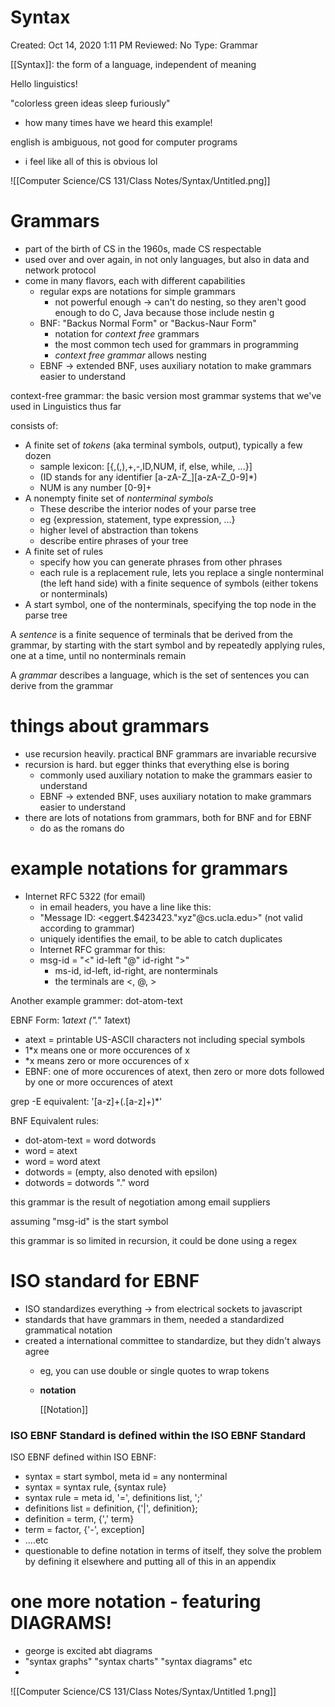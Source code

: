 # Syntax

Created: Oct 14, 2020 1:11 PM
Reviewed: No
Type: Grammar

[[Syntax]]: the form of a language, independent of meaning

Hello linguistics!

"colorless green ideas sleep furiously"

- how many times have we heard this example!

english is ambiguous, not good for computer programs 

- i feel like all of this is obvious lol

![[Computer Science/CS 131/Class Notes/Syntax/Untitled.png]]

# Grammars

- part of the birth of CS in the 1960s, made CS respectable
- used over and over again, in not only languages, but also in data and network protocol
- come in many flavors, each with different capabilities
    - regular exps are notations for simple grammars
        - not powerful enough → can't do nesting, so they aren't good enough to do C, Java because those include nestin g
    - BNF: "Backus Normal Form"  or "Backus-Naur Form"
        - notation for *context free* grammars
        - the most common tech used for grammars in programming
        - *context free grammar* allows nesting
    - EBNF → extended BNF, uses auxiliary notation to make grammars easier to understand

context-free grammar: the basic version most grammar systems that we've used in Linguistics thus far

consists of:

- A finite set of *tokens* (aka terminal symbols, output), typically a few dozen
    - sample lexicon: [{,(,),+,-,ID,NUM, if, else, while, ...}]
    - (ID stands for any identifier [a-zA-Z_][a-zA-Z_0-9]*)
    - NUM is any number [0-9]+
- A nonempty finite set of *nonterminal symbols*
    - These describe the interior nodes of your parse tree
    - eg {expression, statement, type expression, ...}
    - higher level of abstraction than tokens
    - describe entire phrases of your tree
- A finite set of rules
    - specify how you can generate phrases from other phrases
    - each rule is a replacement rule, lets you replace a single nonterminal (the left hand side) with a finite sequence of symbols (either tokens or nonterminals)
- A start symbol, one of the nonterminals, specifying the top node in the parse tree

A *sentence* is a finite sequence of terminals that be derived from the grammar, by starting with the start symbol and by repeatedly applying rules, one at a time, until no nonterminals remain

A *grammar* describes a language, which is the set of sentences you can derive from the grammar

# things about grammars

- use recursion heavily. practical BNF grammars are invariable recursive
- recursion is hard. but egger thinks that everything else is boring
    - commonly used auxiliary notation to make the grammars easier to understand
    - EBNF → extended BNF, uses auxiliary notation to make grammars easier to understand
- there are lots of notations from grammars, both for BNF and for EBNF
    - do as the romans do

# example notations for grammars

- Internet RFC 5322 (for email)
    - in email headers, you have a line like this:
    - "Message ID: <eggert.$423423."xyz"@cs.ucla.edu>" (not valid according to grammar)
    - uniquely identifies the email, to be able to catch duplicates
    - Internet RFC grammar for this:
    - msg-id       =   "<" id-left "@" id-right ">"
        - ms-id, id-left, id-right, are nonterminals
        - the terminals are <, @, >

Another example grammer: dot-atom-text

EBNF Form: 1*atext *("."* 1*atext)

- atext = printable US-ASCII characters not including special symbols
- 1*x means one or more occurences of x
- *x means zero or more occurences of x
- EBNF: one of more occurences of atext, then zero or more dots followed by one or more occurences of atext

grep -E equivalent: '[a-z]+(\.[a-z]+)*'

BNF Equivalent rules:

- dot-atom-text = word dotwords
- word = atext
- word = word atext
- dotwords =                                                (empty, also denoted with epsilon)
- dotwords = dotwords "." word

this grammar is the result of negotiation among email suppliers

assuming "msg-id" is the start symbol

this grammar is so limited in recursion, it could be done using a regex 

# ISO standard for EBNF

- ISO standardizes everything → from electrical sockets to javascript
- standards that have grammars in them, needed a standardized grammatical notation
- created a international committee to standardize, but they didn't always agree
    - eg, you can use double or single quotes to wrap tokens
    - **notation**

        [[Notation]]

### ISO EBNF Standard is defined within the ISO EBNF Standard

ISO EBNF defined within ISO EBNF:

- syntax = start symbol, meta id = any nonterminal
- syntax = syntax rule, {syntax rule}
- syntax rule = meta id, '=', definitions list, ';'
- definitions list = definition, {'|', definition};
- definition = term, {',' term}
- term = factor, {'-', exception]
- ....etc
- questionable to define notation in terms of itself, they solve the problem by defining it elsewhere and putting all of this in an appendix

# one more notation - featuring DIAGRAMS!

- george is excited abt diagrams
- "syntax graphs" "syntax charts" "syntax diagrams" etc
- 

![[Computer Science/CS 131/Class Notes/Syntax/Untitled 1.png]]
